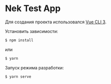# Nek Test App

Для создания проекта использовался [Vue CLI 3](https://cli.vuejs.org/).

Установить зависимости:
```bash
$ npm install
```
или
```bash
$ yarn
```

Запуск режима разработки:
```bash
$ yarn serve
```